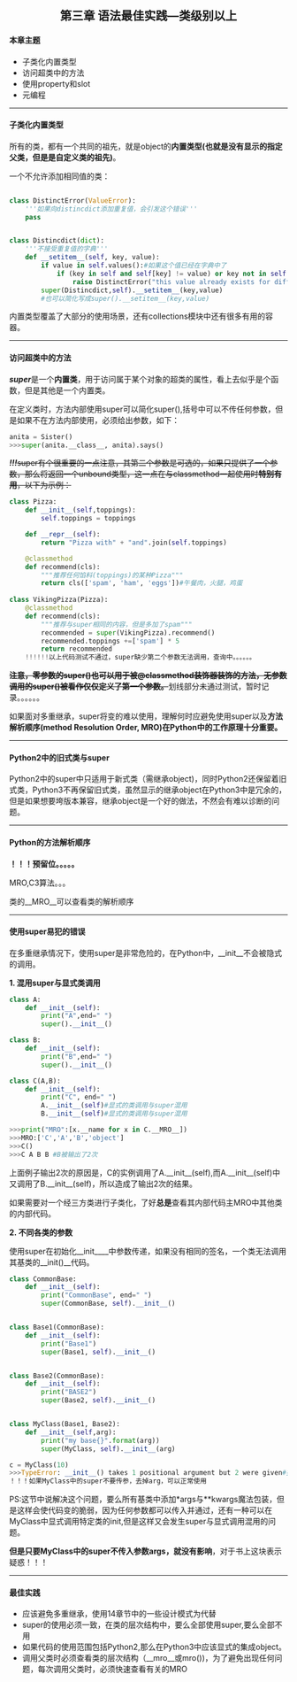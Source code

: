 ## <center>第三章 语法最佳实践—类级别以上</center>

#### 本章主题

* 子类化内置类型
* 访问超类中的方法
* 使用property和slot
* 元编程

---

#### 子类化内置类型

所有的类，都有一个共同的祖先，就是object的**内置类型(也就是没有显示的指定父类，但是是自定义类的祖先)**。

一个不允许添加相同值的类：

```python

class DistinctError(ValueError):
    '''如果向distincdict添加重复值，会引发这个错误'''
    pass


class Distincdict(dict):
    '''不接受重复值的字典'''
    def __setitem__(self, key, value):
        if value in self.values():#如果这个值已经在字典中了
            if (key in self and self[key] != value) or key not in self:#只接受已经存在的键值对覆盖添加
                raise DistinctError("this value already exists for different key")
        super(Distincdict,self).__setitem__(key,value)
        #也可以简化写成super().__setitem__(key,value)
```

内置类型覆盖了大部分的使用场景，还有collections模块中还有很多有用的容器。

---

#### 访问超类中的方法

***super***是一个**内置类**，用于访问属于某个对象的超类的属性，看上去似乎是个函数，但是其他是一个内置类。

在定义类时，方法内部使用super可以简化super(),括号中可以不传任何参数，但是如果不在方法内部使用，必须给出参数，如下：

```python
anita = Sister()
>>>super(anita.__class__, anita).says()
```

***!!!***~~super有个很重要的一点注意，其第二个参数是可选的，如果只提供了一个参数，那么将返回一个unbound类型，这一点在与classmethod一起使用时**特别有用**，以下为示例：~~

```python
class Pizza:
    def __init__(self,toppings):
        self.toppings = toppings

    def __repr__(self):
        return "Pizza with" + "and".join(self.toppings)

    @classmethod
    def recommend(cls):
        """推荐任何馅料(toppings)的某种Pizza"""
        return cls(['spam', 'ham', 'eggs'])#午餐肉，火腿，鸡蛋
    
class VikingPizza(Pizza):
    @classmethod
    def recommend(cls):
        """推荐与super相同的内容，但是多加了spam"""
        recommended = super(VikingPizza).recommend()
        recommended.toppings +=['spam'] * 5
        return recommended
    !!!!!!以上代码测试不通过，super缺少第二个参数无法调用，查询中。。。。。。
```

~~**注意，零参数的super()也可以用于被@classmethod装饰器装饰的方法，无参数调用的super()被看作仅仅定义了第一个参数。**~~划线部分未通过测试，暂时记录。。。。。。

如果面对多重继承，super将变的难以使用，理解何时应避免使用super以及**方法解析顺序(method Resolution Order, MRO)在Python中的工作原理十分重要。**

---

#### Python2中的旧式类与super

Python2中的super中只适用于新式类（需继承object)，同时Python2还保留着旧式类，Python3不再保留旧式类，虽然显示的继承object在Python3中是冗余的，但是如果想要垮版本兼容，继承object是一个好的做法，不然会有难以诊断的问题。

---

#### Python的方法解析顺序

**！！！预留位。。。。。**



MRO,C3算法。。。

类的\_\_MRO\_\_可以查看类的解析顺序

---

#### 使用super易犯的错误

在多重继承情况下，使用super是非常危险的，在Python中，\_\_init\_\_不会被隐式的调用。

**1. 混用super与显式类调用**

```python
class A:
    def __init__(self):
        print("A",end=" ")
        super().__init__()

class B:
    def __init__(self):
        print("B",end=" ")
        super().__init__()

class C(A,B):
    def __init__(self):
        print("C", end=" ")
        A.__init__(self)#显式的类调用与super混用
        B.__init__(self)#显式的类调用与super混用

>>>print("MRO":[x.__name for x in C.__MRO__])
>>>MRO:['C','A','B','object']
>>>C()
>>>C A B B #B被输出了2次
```

上面例子输出2次的原因是，C的实例调用了A.\_\_init\_\_(self),而A.\_\_init\_\_(self)中又调用了B.\_\_init\_\_(self)，所以造成了输出2次的结果。

如果需要对一个经三方类进行子类化，了好**总是**查看其内部代码主MRO中其他类的内部代码。

**2. 不同各类的参数**

使用super在初始化\_\_init\_\___中参数传递，如果没有相同的签名，一个类无法调用其基类的\_\_init()\_\_代码。

```python
class CommonBase:
    def __init__(self):
        print("CommonBase", end=" ")
        super(CommonBase, self).__init__()


class Base1(CommonBase):
    def __init__(self):
        print("Base1")
        super(Base1, self).__init__()


class Base2(CommonBase):
    def __init__(self):
        print("BASE2")
        super(Base2, self).__init__()


class MyClass(Base1, Base2):
    def __init__(self,arg):
        print("my base{}".format(arg))
        super(MyClass, self).__init__(arg)

c = MyClass(10)
>>>TypeError: __init__() takes 1 positional argument but 2 were given#报错
！！！如果MyClass中的super不要传参，去掉arg，可以正常使用
```

PS:这节中说解决这个问题，要么所有基类中添加*args与**kwargs魔法包装，但是这样会使代码变的脆弱，因为任何参数都可以传入并通过，还有一种可以在MyClass中显式调用特定类的init,但是这样又会发生super与显式调用混用的问题。 

**但是只要MyClass中的super不传入参数args，就没有影响**，对于书上这块表示疑惑！！！

---

#### 最佳实践

* 应该避免多重继承，使用14章节中的一些设计模式为代替
* super的使用必须一致，在类的层次结构中，要么全部使用super,要么全部不用
* 如果代码的使用范围包括Python2,那么在Python3中应该显式的集成object。
* 调用父类时必须查看类的层次结构（\_\_mro\_\_或mro())，为了避免出现任何问题，每次调用父类时，必须快速查看有关的MRO











